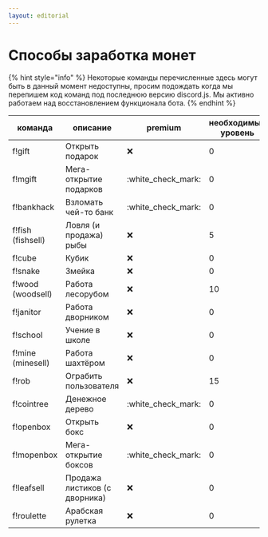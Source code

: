 ```yaml
---
layout: editorial
---
```


# Способы заработка монет

{% hint style="info" %}
Некоторые команды перечисленные здесь могут быть в данный момент недоступны, просим подождать когда мы перепишем код команд под последнюю версию discord.js. Мы активно работаем над восстановлением функционала бота.
{% endhint %}

| команда           | описание                      | premium              | необходимый уровень |
| ----------------- | ----------------------------- | -------------------- | ------------------- |
| f!gift            | Открыть подарок               | :x:                  | 0                   |
| f!mgift           | Мега-открытие подарков        | :white\_check\_mark: | 0                   |
| f!bankhack        | Взломать чей-то банк          | :white\_check\_mark: | 0                   |
| f!fish (fishsell) | Ловля (и продажа) рыбы        | :x:                  | 5                   |
| f!cube            | Кубик                         | :x:                  | 0                   |
| f!snake           | Змейка                        | :x:                  | 0                   |
| f!wood (woodsell) | Работа лесорубом              | :x:                  | 10                  |
| f!janitor         | Работа дворником              | :x:                  | 0                   |
| f!school          | Учение в школе                | :x:                  | 0                   |
| f!mine (minesell) | Работа шахтёром               | :x:                  | 0                   |
| f!rob             | Ограбить пользователя         | :x:                  | 15                  |
| f!cointree        | Денежное дерево               | :white\_check\_mark: | 0                   |
| f!openbox         | Открыть бокс                  | :x:                  | 0                   |
| f!mopenbox        | Мега-открытие боксов          | :white\_check\_mark: | 0                   |
| f!leafsell        | Продажа листиков (с дворника) | :x:                  | 0                   |
| f!roulette        | Арабская рулетка              | :x:                  | 0                   |
